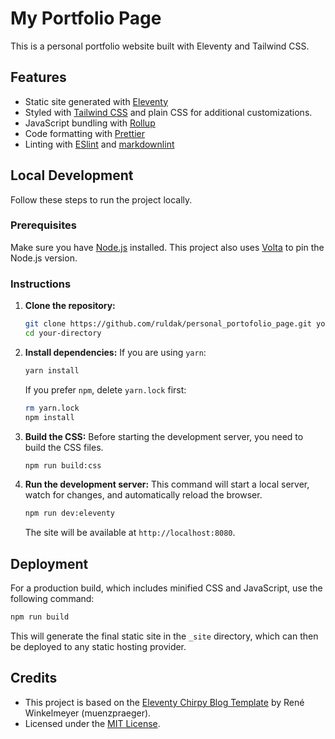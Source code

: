 # My Portfolio Page

This is a personal portfolio website built with Eleventy and Tailwind CSS.

## Features

-   Static site generated with [Eleventy](https://www.11ty.dev/)
-   Styled with [Tailwind CSS](https://tailwindcss.com/) and plain CSS for additional customizations.
-   JavaScript bundling with [Rollup](https://rollupjs.org/)
-   Code formatting with [Prettier](https://prettier.io/)
-   Linting with [ESlint](https://eslint.org/) and [markdownlint](https://github.com/DavidAnson/markdownlint)

## Local Development

Follow these steps to run the project locally.

### Prerequisites

Make sure you have [Node.js](https://nodejs.org/) installed. This project also uses [Volta](https://volta.sh/) to pin the Node.js version.

### Instructions

1.  **Clone the repository:**
    ```bash
    git clone https://github.com/ruldak/personal_portofolio_page.git your-directory
    cd your-directory
    ```

2.  **Install dependencies:**
    If you are using `yarn`:
    ```bash
    yarn install
    ```
    If you prefer `npm`, delete `yarn.lock` first:
    ```bash
    rm yarn.lock
    npm install
    ```

3.  **Build the CSS:**
    Before starting the development server, you need to build the CSS files.
    ```bash
    npm run build:css
    ```

4.  **Run the development server:**
    This command will start a local server, watch for changes, and automatically reload the browser.
    ```bash
    npm run dev:eleventy
    ```

    The site will be available at `http://localhost:8080`.

## Deployment

For a production build, which includes minified CSS and JavaScript, use the following command:

```bash
npm run build
```

This will generate the final static site in the `_site` directory, which can then be deployed to any static hosting provider.

## Credits

- This project is based on the [Eleventy Chirpy Blog Template](https://github.com/muenzpraeger/eleventy-chirpy-blog-template) by René Winkelmeyer (muenzpraeger).  
- Licensed under the [MIT License](https://github.com/muenzpraeger/eleventy-chirpy-blog-template/blob/main/LICENSE.md).
